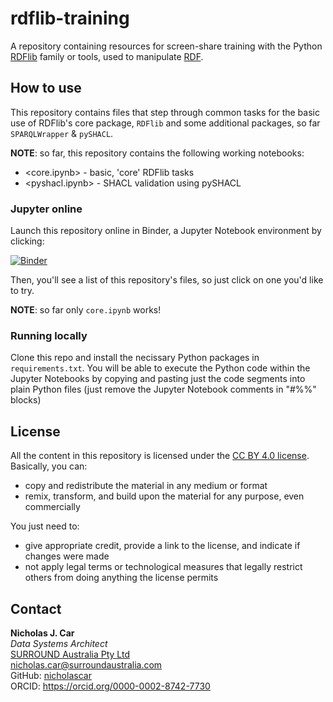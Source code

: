 # rdflib-training
A repository containing resources for screen-share training with the Python [RDFlib](https://github.com/RDFLib/rdflib) family or tools, used to manipulate [RDF](https://www.w3.org/RDF/).


## How to use
This repository contains files that step through common tasks for the basic use of RDFlib's core package, `RDFlib` and some additional packages, so far `SPARQLWrapper` & `pySHACL`.

**NOTE**: so far, this repository contains the following working notebooks:

* <core.ipynb> - basic, 'core' RDFlib tasks
* <pyshacl.ipynb> - SHACL validation using pySHACL

### Jupyter online
Launch this repository online in Binder, a Jupyter Notebook environment by clicking:

[![Binder](https://mybinder.org/badge_logo.svg)](https://mybinder.org/v2/gh/surroundaustralia/rdflib-training/master)

Then, you'll see a list of this repository's files, so just click on one you'd like to try.

**NOTE**: so far only `core.ipynb` works!

### Running locally
Clone this repo and install the necissary Python packages in `requirements.txt`. You will be able to execute the Python code within the Jupyter Notebooks by copying and pasting just the code segments into plain Python files (just remove the Jupyter Notebook comments in "#%%" blocks)


## License
All the content in this repository is licensed under the [CC BY 4.0 license](https://creativecommons.org/licenses/by/4.0/). Basically, you can:

* copy and redistribute the material in any medium or format 
* remix, transform, and build upon the material for any purpose, even commercially

You just need to:

* give appropriate credit, provide a link to the license, and indicate if changes were made
* not apply legal terms or technological measures that legally restrict others from doing anything the license permits


## Contact
**Nicholas J. Car**  
*Data Systems Architect*  
[SURROUND Australia Pty Ltd](https://surroundaustralia.com)  
<nicholas.car@surroundaustralia.com>  
GitHub: [nicholascar](https://github.com/nicholascar)  
ORCID: <https://orcid.org/0000-0002-8742-7730>  
